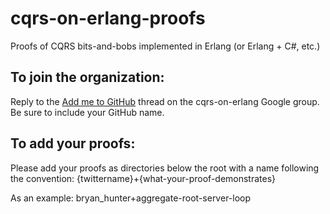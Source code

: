 cqrs-on-erlang-proofs
=====================

Proofs of CQRS bits-and-bobs implemented in Erlang (or Erlang + C#, etc.)

To join the organization: 
-------------------------
Reply to the [Add me to GitHub](https://groups.google.com/forum/#!topic/cqrs-on-erlang/HO4bfUsepF8%5B1-25%5D) thread on the cqrs-on-erlang Google group. Be sure to include your GitHub name.

To add your proofs:
-------------------
Please add your proofs as directories below the root with a name following the convention: {twittername}+{what-your-proof-demonstrates}

As an example: bryan_hunter+aggregate-root-server-loop
